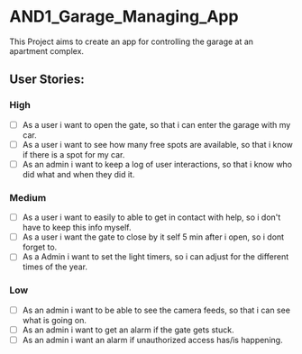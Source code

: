 # AND1_Garage_Managing_App
This Project aims to create an app for controlling the garage at an apartment complex.

## User Stories:
### High
- [ ] As a user i want to open the gate, so that i can enter the garage with my car.
- [ ] As a user i want to see how many free spots are available, so that i know if there is a spot for my car.
- [ ] As an admin i want to keep a log of user interactions, so that i know who did what and when they did it.

### Medium
- [ ] As a user i want to easily to able to get in contact with help, so i don't have to keep this info myself.
- [ ] As a user i want the gate to close by it self 5 min after i open, so i dont forget to.
- [ ] As a Admin i want to set the light timers, so i can adjust for the different times of the year.

### Low
- [ ] As an admin i want to be able to see the camera feeds, so that i can see what is going on.
- [ ] As an admin i want to get an alarm if the gate gets stuck.
- [ ] As an admin i want an alarm if unauthorized access has/is happening.
